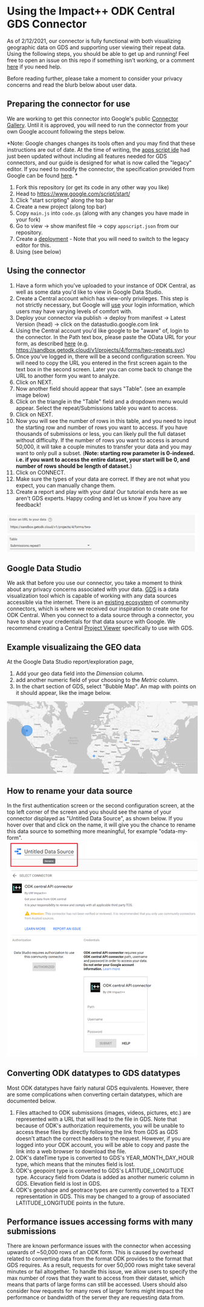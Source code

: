 # Using the Impact++ ODK Central GDS Connector
As of 2/12/2021, our connector is fully functional with both visualizing geographic data on GDS and supporting user viewing their repeat data. Using the following steps, you should be able to get up and running! Feel free to open an issue on this repo if something isn't working, or a comment [here](https://forum.getodk.org/t/create-an-odata-connector-to-use-odk-central-as-data-source-in-google-data-studio/23636/12) if you need help.

Before reading further, please take a moment to consider your privacy concerns and read the blurb below about user data.  

## Preparing the connector for use
We are working to get this connector into Google's public [Connector Gallery](https://datastudio.google.com/data). Until it is approved, you will need to run the connector from your own Google account following the steps below.

*Note: Google changes changes its tools often and you may find that these instructions are out of date. At the time of writing, the [apps script ide](https://workspaceupdates.googleblog.com/2020/12/google-apps-script-ide-better-code-editing.html) had just been updated without including all features needed for GDS connectors, and our guide is designed for what is now called the "legacy" editor. If you need to modify the connector, the specification provided from Google can be found [here](https://developers.google.com/datastudio/connector/build). *  
1. Fork this repository (or get its code in any other way you like)
2. Head to https://www.google.com/script/start/  
3. Click "start scripting" along the top bar
4. Create a new project (along top bar)
5. Copy `main.js` into `code.gs` (along with any changes you have made in your fork)
6. Go to view &rarr; show manifest file &rarr; copy `appscript.json` from our repository.
7. Create a [deployment](https://developers.google.com/datastudio/connector/deploy#create_separate_deployments) - Note that you will need to switch to the legacy editor for this.
8. Using (see below)

## Using the connector

1. Have a form which you've uploaded to your instance of ODK Central, as well as some data you'd like to view in Google Data Studio.
2. Create a Central account which has view-only privileges. This step is not strictly necessary, but Google will [use](https://support.google.com/datastudio/answer/9053467?hl=en) your login information, which users may have varying levels of comfort with.
3. Deploy your connector via publish &rarr; deploy from manifest &rarr; Latest Version (head) &rarr; click on the datastudio.google.com link
4. Using the Central account you'd like google to be "aware" of, login to the connector. In the Path text box, please paste the OData URL for your form, as described [here](https://docs.getodk.org/central-submissions/#connecting-to-submission-data-over-odata) (e.g. https://sandbox.getodk.cloud/v1/projects/4/forms/two-repeats.svc)
5. Once you've logged in, there will be a second configuration screen. You will need to copy the URL you entered in the first screen again to the text box in the second screen. Later you can come back to change the URL to another form you want to analyze.
6. Click on NEXT.
7. Now another field should appear that says "Table". (see an example image below)
8. Click on the triangle in the "Table" field and a dropdown menu would appear. Select the repeat/Submissions table you want to access.
9. Click on NEXT.
10. Now you will see the number of rows in this table, and you need to input the starting row and number of rows you want to access. If you have thousands of submissions or less, you can likely pull the full dataset without difficulty. If the number of rows you want to access is around 50,000, it will take a couple minutes to transfer your data and you may want to only pull a subset. (**Note: starting row parameter is 0-indexed. i.e. if you want to access the entire dataset, your start will be 0, and number of rows should be length of dataset.**)
11. Click on CONNECT.
12. Make sure the types of your data are correct. If they are not what you expect, you can manually change them.
13. Create a report and play with your data! Our tutorial ends here as we aren't GDS experts. Happy coding and let us know if you have any feedback!

![second configuration screen example](configuration.png)

## Google Data Studio
We ask that before you use our connector, you take a moment to think about any privacy concerns associated with your data. [GDS](https://developers.google.com/datastudio) is a data visualization tool which is capable of working with any data sources accessible via the internet. There is an [existing ecosystem](https://datastudio.google.com/data) of community connectors, which is where we received our inspiration to create one for ODK Central. When you connect to a data source through a connector, you have to share your credentials for that data source with Google. We recommend creating a Central [Project Viewer](https://docs.getodk.org/central-users/#web-user-roles) specifically to use with GDS.

## Example visualizaing the GEO data
At the Google Data Studio report/exploration page, 
1. Add your geo data field into the *Dimension* column.
2. add another numeric field of your choosing to the *Metric* column.
3. In the chart section of GDS, select "Bubble Map". An map with points on it should appear, like the image below.

![map](map.png)

## How to rename your data source
In the first authentication screen or the second configuration screen, at the top left corner of the screen and you should see the name of your connector displayed as "Untitled Data Source", as shown below. If you hover over that and click on the name, it will give you the chance to rename this data source to something more meaningful, for example "odata-my-form".
![rename data source](rename_data_source.png)

## Converting ODK datatypes to GDS datatypes
Most ODK datatypes have fairly natural GDS equivalents. However, there are some complications when converting certain datatypes, which are documented below.

1. Files attached to ODK submissions (images, videos, pictures, etc.) are represented with a URL that will lead to the file in GDS. Note that because of ODK's authorization requirements, you will be unable to access these files by directly following the link from GDS as GDS doesn't attach the correct headers to the request. However, if you are logged into your ODK account, you will be able to copy and paste the link into a web browser to download the file.
2. ODK's dateTime type is converted to GDS's YEAR_MONTH_DAY_HOUR type, which means that the minutes field is lost.
3. ODK's geopoint type is converted to GDS's LATITUDE_LONGITUDE type. Accuracy field from Odata is added as another numeric column in GDS. Elevation field is lost in GDS.
4. ODK's geoshape and geotrace types are currently converted to a TEXT representation in GDS. This may be changed to a group of associated LATITUDE_LONGITUDE points in the future.

## Performance issues accessing forms with many submissions
There are known performance issues with the connector when accessing upwards of ~50,000 rows of an ODK form. This is caused by overhead related to converting data from the format ODK provides to the format that GDS requires. As a result, requests for over 50,000 rows might take several minutes or fail altogether. To handle this issue, we allow users to specify the max number of rows that they want to access from their dataset, which means that parts of large forms can still be accessed. Users should also consider how requests for many rows of larger forms might impact the performance or bandwidth of the server they are requesting data from.
